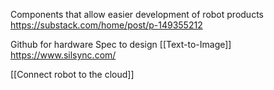 Components that allow easier development of robot products
https://substack.com/home/post/p-149355212

Github for hardware
Spec to design [[Text-to-Image]]
https://www.silsync.com/

[[Connect robot to the cloud]]